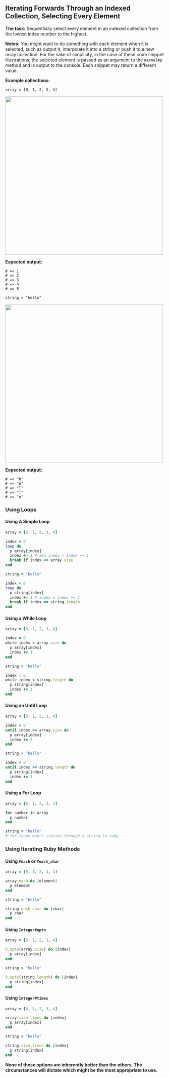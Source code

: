## Iterating Forwards Through an Indexed Collection, Selecting Every Element

**The task:**  Sequentially select every element in an indexed collection from the lowest index number to the highest.  

**Notes:**  You might want to do something with each element when it is selected, such as output it, interpolate it into a string or push it to a new array collection.  For the sake of simplicity, in the case of these code snippet illustrations, the selected element is passed as an argument to the `Kernel#p` method and is output to the console.  Each snippet may return a different value.

**Example collections:**

`array = [0, 1, 2, 3, 4]`

<img src="https://i.imgur.com/IcXWx0A.gif" width="500" />

**Expected output:**

```
# => 1
# => 2
# => 3
# => 4
# => 5
```

`string = "hello"`

<img src="https://i.imgur.com/iVgZds7.gif" width="500" />

**Expected output:**

```
# => "h"
# => "e"
# => "l"
# => "l"
# => "o"
```


### Using Loops
#### Using A Simple Loop

```ruby
array = [0, 1, 2, 3, 4]

index = 0
loop do
  p array[index]
  index += 1 # aka index = index += 1
  break if index == array.size
end

string = "hello"

index = 0
loop do
  p string[index]
  index += 1 # index = index += 1
  break if index == string.length
end
```

#### Using a While Loop

```ruby
array = [0, 1, 2, 3, 4]

index = 0
while index < array.size do
  p array[index]
  index += 1
end

string = "hello"

index = 0
while index < string.length do
  p string[index]
  index += 1
end
```

#### Using an Until Loop

```ruby
array = [0, 1, 2, 3, 4]

index = 0
until index >= array.size do
  p array[index]
  index += 1
end

string = "hello"

index = 0
until index >= string.length do
  p string[index]
  index += 1
end
```

#### Using a For Loop

```ruby
array = [0, 1, 2, 3, 4]

for number in array
  p number
end

string = "hello"
# for loops won't iterate through a string in ruby
```

### Using Iterating Ruby Methods

#### Using `#each` or `#each_char`

```ruby
array = [0, 1, 2, 3, 4]

array.each do |element|
  p element
end

string = "hello"

string.each_char do |char|
  p char
end
```

#### Using `Integer#upto`

```ruby
array = [0, 1, 2, 3, 4]

0.upto(array.size) do |index|
  p array[index]
end

string = "hello"

0.upto(string.length) do |index|
  p string[index]
end
```

#### Using `Integer#times`

```ruby
array = [0, 1, 2, 3, 4]

array.size.times do |index|
  p array[index]
end

string = "hello"

string.size.times do |index|
  p string[index]
end
```

**None of these options are inherently better than the others.  The circumstances will dictate which might be the most appropriate to use.**